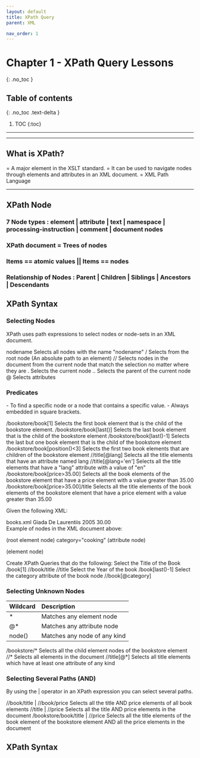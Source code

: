 ```yaml
---
layout: default
title: XPath Query
parent: XML

nav_order: 1
---
```


# Chapter 1 - XPath Query Lessons
{: .no_toc }

## Table of contents
{: .no_toc .text-delta }

1. TOC
{:toc}

---

--------------------------------------------------
## What is XPath?
= A major element in the XSLT standard.
= It can be used to navigate nodes through elements and attributes in an XML document.
= XML Path Language

--------------------------------------------------
## XPath Node 
 ### 7 Node types : element | attribute | text | namespace | processing-instruction | comment | document nodes
 ### XPath document = Trees of nodes
 ### Items == atomic values || Items == nodes
 ### Relationship of Nodes : Parent | Children | Siblings | Ancestors | Descendants
 
 ## XPath Syntax
  ### Selecting Nodes 
  XPath uses path expressions to select nodes or node-sets in an XML document. 

  nodename	Selects all nodes with the name "nodename"
  /	       Selects from the root node (An absolute path to an element)
  //	      Selects nodes in the document from the current node that match the selection no matter where they are
  .	       Selects the current node
  ..	      Selects the parent of the current node
  @	       Selects attributes
  ### Predicates
  <div class="code-example" markdown="1">
  - To find a specific node or a node that contains a specific value.
  - Always embedded in square brackets.
  
  /bookstore/book[1]	Selects the first book element that is the child of the bookstore element.
  /bookstore/book[last()]	Selects the last book element that is the child of the bookstore element
  /bookstore/book[last()-1]	Selects the last but one book element that is the child of the bookstore element
  /bookstore/book[position()<3]	Selects the first two book elements that are children of the bookstore element
  //title[@lang]	Selects all the title elements that have an attribute named lang
  //title[@lang='en']	Selects all the title elements that have a "lang" attribute with a value of "en"
  /bookstore/book[price>35.00]	Selects all the book elements of the bookstore element that have a price element with a value greater than 35.00
  /bookstore/book[price>35.00]/title	Selects all the title elements of the book elements of the bookstore element that have a price element with a value greater than 35.00

Given the following XML:
  <div class="code-example" markdown="1">
books.xml

<?xml version="1.0" encoding="ISO-8859-1"?>
<book category="cooking">
<title>Everyday Italian</title>
<author>Giada De Laurentiis</author>
<year>2005</year>
<price>30.00</price>
</book>

  </div>
Example of nodes in the XML document above:

<book> (root element node)
category="cooking" (attribute node)
<title>Everyday Italian</title> (element node)

Create XPath Queries that do the following:
Select the Title of the Book
/book[1]
//book/title
//title
Select the Year of the book
/book[last()-1]
Select the category attribute of the book node
//book[@category]


   ### Selecting Unknown Nodes
   <div class="code-example" markdown="1">

|  Wildcard    | Description       |
|:-------------|:------------------|
| *            | Matches any element node |
| @*           | Matches any attribute node  |
| node()       | Matches any node of any kind  |

  </div>


  /bookstore/* 	Selects all the child element nodes of the bookstore element
  //*           Selects all elements in the document
  //title[@*] 	 Selects all title elements which have at least one attribute of any kind

   ### Selecting Several Paths (AND)
   By using the | operator in an XPath expression you can select several paths.

  //book/title | //book/price	      Selects all the title AND price elements of all book elements
  //title | //price             	   Selects all the title AND price elements in the document
  /bookstore/book/title | //price	  Selects all the title elements of the book element of the bookstore element AND all the price elements in the document
   
 ## XPath Syntax
  
